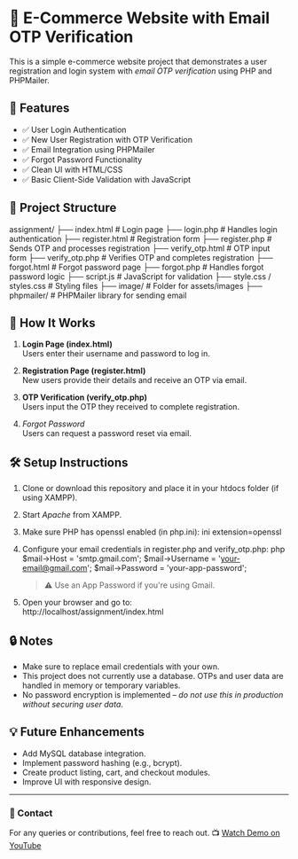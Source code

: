 # 🛒 E-Commerce Website with Email OTP Verification

This is a simple e-commerce website project that demonstrates a user registration and login system with *email OTP verification* using PHP and PHPMailer.

## 🔐 Features

- ✅ User Login Authentication
- ✅ New User Registration with OTP Verification
- ✅ Email Integration using PHPMailer
- ✅ Forgot Password Functionality
- ✅ Clean UI with HTML/CSS
- ✅ Basic Client-Side Validation with JavaScript

## 📁 Project Structure


assignment/
├── index.html              # Login page
├── login.php               # Handles login authentication
├── register.html           # Registration form
├── register.php            # Sends OTP and processes registration
├── verify_otp.html         # OTP input form
├── verify_otp.php          # Verifies OTP and completes registration
├── forgot.html             # Forgot password page
├── forgot.php              # Handles forgot password logic
├── script.js               # JavaScript for validation
├── style.css / styles.css  # Styling files
├── image/                  # Folder for assets/images
├── phpmailer/              # PHPMailer library for sending email


## 🚀 How It Works

1. **Login Page (index.html)**  
   Users enter their username and password to log in.

2. **Registration Page (register.html)**  
   New users provide their details and receive an OTP via email.

3. **OTP Verification (verify_otp.php)**  
   Users input the OTP they received to complete registration.

4. *Forgot Password*  
   Users can request a password reset via email.

## 🛠 Setup Instructions

1. Clone or download this repository and place it in your htdocs folder (if using XAMPP).
2. Start *Apache* from XAMPP.
3. Make sure PHP has openssl enabled (in php.ini):
   ini
   extension=openssl
   
4. Configure your email credentials in register.php and verify_otp.php:
   php
   $mail->Host = 'smtp.gmail.com';
   $mail->Username = 'your-email@gmail.com';
   $mail->Password = 'your-app-password';
   
   > ⚠ Use an App Password if you're using Gmail.

5. Open your browser and go to:  
   http://localhost/assignment/index.html

## 🔒 Notes

- Make sure to replace email credentials with your own.
- This project does not currently use a database. OTPs and user data are handled in memory or temporary variables.
- No password encryption is implemented – *do not use this in production without securing user data*.

## 💡 Future Enhancements

- Add MySQL database integration.
- Implement password hashing (e.g., bcrypt).
- Create product listing, cart, and checkout modules.
- Improve UI with responsive design.

---

### 📧 Contact

For any queries or contributions, feel free to reach out.
📺 [Watch Demo on YouTube](https://www.youtube.com/watch?v=ISwT6Ai4Q08)

